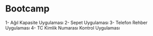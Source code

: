 # Bootcamp

1- Ağıl Kapasite Uygulaması
2- Sepet Uygulaması
3- Telefon Rehber Uygulaması
4- TC Kimlik Numarası Kontrol Uygulaması
